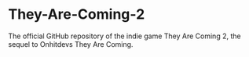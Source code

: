 # They-Are-Coming-2
The official GitHub repository of the indie game They Are Coming 2, the sequel to Onhitdevs They Are Coming.
